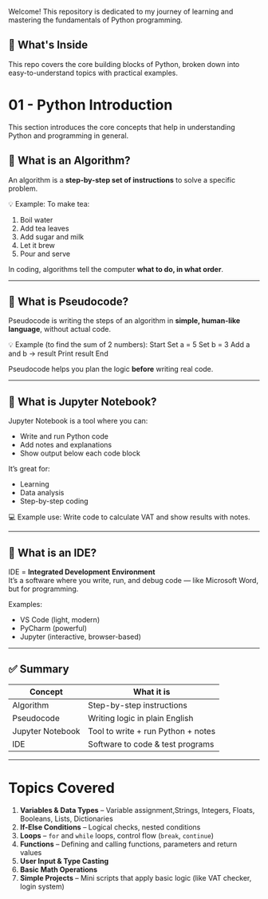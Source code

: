 Welcome! This repository is dedicated to my journey of learning and mastering the fundamentals of Python programming.

## 📘 What's Inside
This repo covers the core building blocks of Python, broken down into easy-to-understand topics with practical examples.

# 01 - Python Introduction

This section introduces the core concepts that help in understanding Python and programming in general.

## 🔹 What is an Algorithm?

An algorithm is a **step-by-step set of instructions** to solve a specific problem.

💡 Example:
To make tea:
1. Boil water
2. Add tea leaves
3. Add sugar and milk
4. Let it brew
5. Pour and serve

In coding, algorithms tell the computer **what to do, in what order**.

---

## 🔹 What is Pseudocode?

Pseudocode is writing the steps of an algorithm in **simple, human-like language**, without actual code.

💡 Example (to find the sum of 2 numbers):
Start 
Set a = 5 
Set b = 3 
Add a and b → result 
Print result 
End

Pseudocode helps you plan the logic **before** writing real code.

---

## 🔹 What is Jupyter Notebook?

Jupyter Notebook is a tool where you can:
- Write and run Python code
- Add notes and explanations
- Show output below each code block

It’s great for:
- Learning
- Data analysis
- Step-by-step coding

💻 Example use: Write code to calculate VAT and show results with notes.

---

## 🔹 What is an IDE?

IDE = **Integrated Development Environment**  
It’s a software where you write, run, and debug code — like Microsoft Word, but for programming.

Examples:
- VS Code (light, modern)
- PyCharm (powerful)
- Jupyter (interactive, browser-based)

---

## ✅ Summary

| Concept        | What it is |
|----------------|------------|
| Algorithm      | Step-by-step instructions |
| Pseudocode     | Writing logic in plain English |
| Jupyter Notebook | Tool to write + run Python + notes |
| IDE            | Software to code & test programs |

---

# Topics Covered

1. **Variables & Data Types** – Variable assignment,Strings, Integers, Floats, Booleans, Lists, Dictionaries
2. **If-Else Conditions** – Logical checks, nested conditions
3. **Loops** – `for` and `while` loops, control flow (`break`, `continue`)
4. **Functions** – Defining and calling functions, parameters and return values
5. **User Input & Type Casting**
6. **Basic Math Operations**
7. **Simple Projects** – Mini scripts that apply basic logic (like VAT checker, login system)



